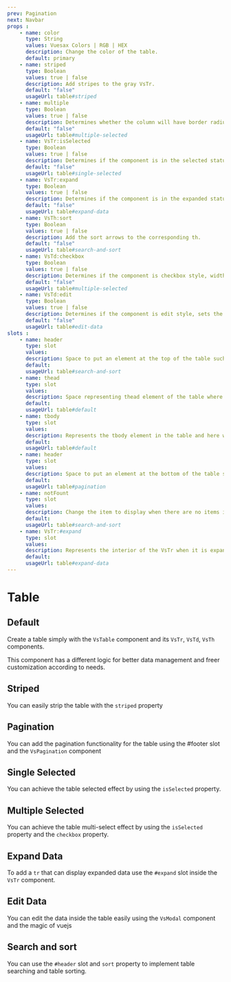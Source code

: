 ```yaml
---
prev: Pagination
next: Navbar
props : 
    - name: color
      type: String
      values: Vuesax Colors | RGB | HEX
      description: Change the color of the table.
      default: primary
    - name: striped
      type: Boolean
      values: true | false
      description: Add stripes to the gray VsTr.	
      default: "false"
      usageUrl: table#striped
    - name: multiple
      type: Boolean 
      values: true | false
      description: Determines whether the column will have border radius when selected, remove border radius when set to true.
      default: "false"
      usageUrl: table#multiple-selected
    - name: VsTr:isSelected
      type: Boolean 
      values: true | false
      description: Determines if the component is in the selected status.
      default: "false"
      usageUrl: table#single-selected
    - name: VsTr:expand
      type: Boolean 
      values: true | false
      description: Determines if the component is in the expanded status.
      default: "false"
      usageUrl: table#expand-data
    - name: VsTh:sort
      type: Boolean 
      values: true | false
      description: Add the sort arrows to the corresponding th.
      default: "false"
      usageUrl: table#search-and-sort
    - name: VsTd:checkbox
      type: Boolean 
      values: true | false
      description: Determines if the component is checkbox style, width becomes smaller when set to true.
      default: "false"
      usageUrl: table#multiple-selected
    - name: VsTd:edit
      type: Boolean 
      values: true | false
      description: Determines if the component is edit style, sets the underline when set to true.
      default: "false"
      usageUrl: table#edit-data
slots : 
    - name: header
      type: slot
      values:
      description: Space to put an element at the top of the table such as the input search.
      default: 
      usageUrl: table#search-and-sort
    - name: thead
      type: slot
      values:
      description: Space representing thead element of the table where the `VsTh` components will be placed.
      default: 
      usageUrl: table#default
    - name: tbody
      type: slot
      values:
      description: Represents the tbody element in the table and here we will put the `VsTr` components.
      default: 
      usageUrl: table#default
    - name: header
      type: slot
      values:
      description: Space to put an element at the bottom of the table such as the pagination.
      default: 
      usageUrl: table#pagination
    - name: notFount
      type: slot
      values:
      description: Change the item to display when there are no items in the table.
      default: 
      usageUrl: table#search-and-sort
    - name: VsTr:#expand
      type: slot
      values:
      description: Represents the interior of the VsTr when it is expanded.
      default: 
      usageUrl: table#expand-data
---
```


# Table

<card>

## Default

Create a table simply with the `VsTable` component and its `VsTr`, `VsTd`, `VsTh` components.

This component has a different logic for better data management and freer customization according to needs.

</card>

<card subtitle="Striped">

## Striped

You can easily strip the table with the `striped` property

</card>

<card subtitle="Pagination">

## Pagination

You can add the pagination functionality for the table using the #footer slot and the `VsPagination` component

</card>

<card subtitle="SingleSelected">

## Single Selected

You can achieve the table selected effect by using the `isSelected` property.

</card>

<card subtitle="MultipleSelected">

## Multiple Selected

You can achieve the table multi-select effect by using the `isSelected` property and the `checkbox` property.

</card>

<card subtitle="ExpandData">

## Expand Data

To add a `tr` that can display expanded data use the `#expand` slot inside the `VsTr` component.

</card>

<card subtitle="EditData">

## Edit Data

You can edit the data inside the table easily using the `VsModal` component and the magic of vuejs

</card>

<card subtitle="Search&Sort">

## Search and sort

You can use the `#header` slot and `sort` property to implement table searching and table sorting.

</card>

<script setup>
import Api from "../../../theme/global-components/template/API.tsx"
</script>

<Api/>
